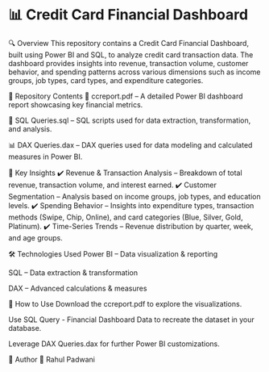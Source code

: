 # 📊 Credit Card Financial Dashboard
🔍 Overview
This repository contains a Credit Card Financial Dashboard, built using Power BI and SQL, to analyze credit card transaction data. The dashboard provides insights into revenue, transaction volume, customer behavior, and spending patterns across various dimensions such as income groups, job types, card types, and expenditure categories.

📂 Repository Contents
📄 ccreport.pdf – A detailed Power BI dashboard report showcasing key financial metrics.

📜 SQL Queries.sql – SQL scripts used for data extraction, transformation, and analysis.

📊 DAX Queries.dax – DAX queries used for data modeling and calculated measures in Power BI.

📌 Key Insights
✔️ Revenue & Transaction Analysis – Breakdown of total revenue, transaction volume, and interest earned.
✔️ Customer Segmentation – Analysis based on income groups, job types, and education levels.
✔️ Spending Behavior – Insights into expenditure types, transaction methods (Swipe, Chip, Online), and card categories (Blue, Silver, Gold, Platinum).
✔️ Time-Series Trends – Revenue distribution by quarter, week, and age groups.

🛠️ Technologies Used
Power BI – Data visualization & reporting

SQL – Data extraction & transformation

DAX – Advanced calculations & measures

🚀 How to Use
Download the ccreport.pdf to explore the visualizations.

Use SQL Query - Financial Dashboard Data to recreate the dataset in your database.

Leverage DAX Queries.dax for further Power BI customizations.

📝 Author
👤 Rahul Padwani
